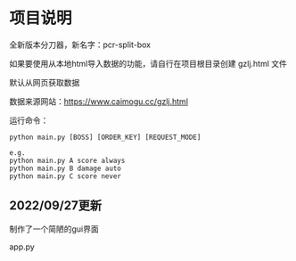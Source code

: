 # 项目说明

全新版本分刀器，新名字：pcr-split-box

如果要使用从本地html导入数据的功能，请自行在项目根目录创建 gzlj.html 文件

默认从网页获取数据

数据来源网站：https://www.caimogu.cc/gzlj.html

运行命令：

```
python main.py [BOSS] [ORDER_KEY] [REQUEST_MODE]

e.g.
python main.py A score always
python main.py B damage auto
python main.py C score never
```

## 2022/09/27更新

制作了一个简陋的gui界面

app.py
